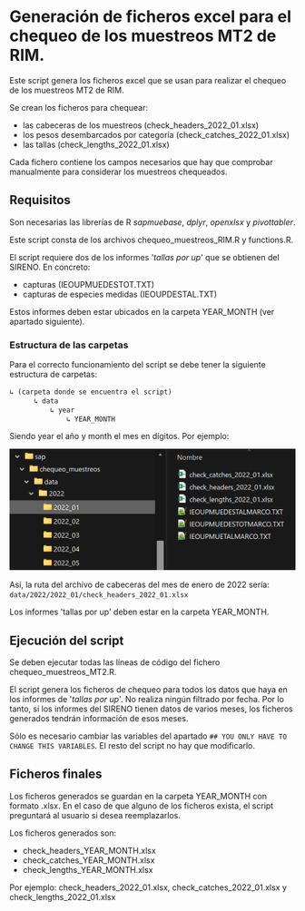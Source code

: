 # Generación de ficheros excel para el chequeo de los muestreos MT2 de RIM.
Este script genera los ficheros excel que se usan para realizar el chequeo de 
los muestreos MT2 de RIM.

Se crean los ficheros para chequear:
- las cabeceras de los muestreos (check_headers_2022_01.xlsx)
- los pesos desembarcados por categoría (check_catches_2022_01.xlsx)
- las tallas (check_lengths_2022_01.xlsx)

Cada fichero contiene los campos necesarios que hay que comprobar manualmente 
para considerar los muestreos chequeados.


## Requisitos
Son necesarias las librerías de R *sapmuebase*, *dplyr*, *openxlsx* y *pivottabler*.

Este script consta de los archivos chequeo_muestreos_RIM.R y functions.R.

El script requiere dos de los informes '*tallas por up*' que se obtienen del SIRENO.
En concreto:
- capturas (IEOUPMUEDESTOT.TXT)
- capturas de especies medidas (IEOUPDESTAL.TXT)

Estos informes deben estar ubicados en la carpeta YEAR_MONTH (ver apartado siguiente).


### Estructura de las carpetas
Para el correcto funcionamiento del script se debe tener la siguiente estructura
de carpetas:
```
↳ (carpeta donde se encuentra el script)
      ↳ data
          ↳ year
              ↳ YEAR_MONTH
```
Siendo year el año y month el mes en dígitos. Por ejemplo:


![Ejemplo de estructura de la carpetas.](./assets/folders_example.png)

Así, la ruta del archivo de cabeceras del mes de enero de 2022 sería:
```data/2022/2022_01/check_headers_2022_01.xlsx```


Los informes 'tallas por up' deben estar en la carpeta YEAR_MONTH.


## Ejecución del script
Se deben ejecutar todas las líneas de código del fichero chequeo_muestreos_MT2.R.

El script genera los ficheros de chequeo para todos los datos que haya en los
informes de '*tallas por up*'. No realiza ningún filtrado por fecha. Por lo tanto,
si los informes del SIRENO tienen datos de varios meses, los ficheros generados
tendrán información de esos meses.

Sólo es necesario cambiar las variables del apartado `## YOU ONLY HAVE TO CHANGE
THIS VARIABLES`. El resto del script no hay que modificarlo.


## Ficheros finales
Los ficheros generados se guardan en la carpeta YEAR_MONTH con formato .xlsx.
En el caso de que alguno de los ficheros exista, el script preguntará al usuario
si desea reemplazarlos.

Los ficheros generados son:
- check_headers_YEAR_MONTH.xlsx
- check_catches_YEAR_MONTH.xlsx
- check_lengths_YEAR_MONTH.xlsx

Por ejemplo: check_headers_2022_01.xlsx, check_catches_2022_01.xlsx y
check_lengths_2022_01.xlsx


